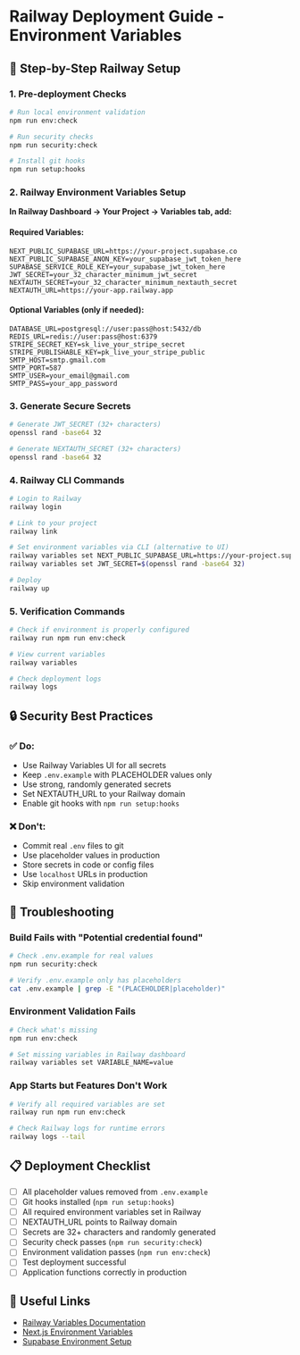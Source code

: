 # Railway Deployment Guide - Environment Variables

## 🚀 Step-by-Step Railway Setup

### 1. Pre-deployment Checks

```bash
# Run local environment validation
npm run env:check

# Run security checks  
npm run security:check

# Install git hooks
npm run setup:hooks
```

### 2. Railway Environment Variables Setup

**In Railway Dashboard → Your Project → Variables tab, add:**

#### Required Variables:
```
NEXT_PUBLIC_SUPABASE_URL=https://your-project.supabase.co
NEXT_PUBLIC_SUPABASE_ANON_KEY=your_supabase_jwt_token_here
SUPABASE_SERVICE_ROLE_KEY=your_supabase_jwt_token_here
JWT_SECRET=your_32_character_minimum_jwt_secret
NEXTAUTH_SECRET=your_32_character_minimum_nextauth_secret
NEXTAUTH_URL=https://your-app.railway.app
```

#### Optional Variables (only if needed):
```
DATABASE_URL=postgresql://user:pass@host:5432/db
REDIS_URL=redis://user:pass@host:6379
STRIPE_SECRET_KEY=sk_live_your_stripe_secret
STRIPE_PUBLISHABLE_KEY=pk_live_your_stripe_public
SMTP_HOST=smtp.gmail.com
SMTP_PORT=587
SMTP_USER=your_email@gmail.com
SMTP_PASS=your_app_password
```

### 3. Generate Secure Secrets

```bash
# Generate JWT_SECRET (32+ characters)
openssl rand -base64 32

# Generate NEXTAUTH_SECRET (32+ characters)  
openssl rand -base64 32
```

### 4. Railway CLI Commands

```bash
# Login to Railway
railway login

# Link to your project
railway link

# Set environment variables via CLI (alternative to UI)
railway variables set NEXT_PUBLIC_SUPABASE_URL=https://your-project.supabase.co
railway variables set JWT_SECRET=$(openssl rand -base64 32)

# Deploy
railway up
```

### 5. Verification Commands

```bash
# Check if environment is properly configured
railway run npm run env:check

# View current variables
railway variables

# Check deployment logs
railway logs
```

## 🔒 Security Best Practices

### ✅ Do:
- Use Railway Variables UI for all secrets
- Keep `.env.example` with PLACEHOLDER values only
- Use strong, randomly generated secrets
- Set NEXTAUTH_URL to your Railway domain
- Enable git hooks with `npm run setup:hooks`

### ❌ Don't:
- Commit real `.env` files to git
- Use placeholder values in production
- Store secrets in code or config files
- Use `localhost` URLs in production
- Skip environment validation

## 🐛 Troubleshooting

### Build Fails with "Potential credential found"
```bash
# Check .env.example for real values
npm run security:check

# Verify .env.example only has placeholders
cat .env.example | grep -E "(PLACEHOLDER|placeholder)"
```

### Environment Validation Fails
```bash
# Check what's missing
npm run env:check

# Set missing variables in Railway dashboard
railway variables set VARIABLE_NAME=value
```

### App Starts but Features Don't Work
```bash
# Verify all required variables are set
railway run npm run env:check

# Check Railway logs for runtime errors
railway logs --tail
```

## 📋 Deployment Checklist

- [ ] All placeholder values removed from `.env.example`
- [ ] Git hooks installed (`npm run setup:hooks`)
- [ ] All required environment variables set in Railway
- [ ] NEXTAUTH_URL points to Railway domain
- [ ] Secrets are 32+ characters and randomly generated
- [ ] Security check passes (`npm run security:check`)
- [ ] Environment validation passes (`npm run env:check`)
- [ ] Test deployment successful
- [ ] Application functions correctly in production

## 🔗 Useful Links

- [Railway Variables Documentation](https://docs.railway.app/reference/variables)
- [Next.js Environment Variables](https://nextjs.org/docs/app/building-your-application/configuring/environment-variables)
- [Supabase Environment Setup](https://supabase.com/docs/guides/getting-started/tutorials/with-nextjs)
